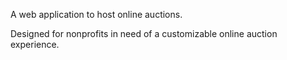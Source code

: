 A web application to host online auctions.

Designed for nonprofits in need of a customizable online auction experience.